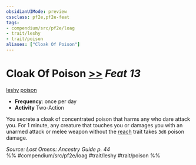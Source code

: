```yaml
---
obsidianUIMode: preview
cssclass: pf2e,pf2e-feat
tags:
- compendium/src/pf2e/loag
- trait/leshy
- trait/poison
aliases: ["Cloak Of Poison"]
---
```

# Cloak Of Poison  [>>](chapter-9-playing-the-game.md#Actions "Two-Action") *Feat 13*  
[leshy](leshy-b1.md "Leshy Ancestry & Heritage Trait")  [poison](Reference/Rules/Traits/poison.md "Poison Effect Trait")  

- **Frequency**: once per day
- **Activity** Two-Action

You secrete a cloak of concentrated poison that harms any who dare attack you. For 1 minute, any creature that touches you or damages you with an unarmed attack or melee weapon without the [reach](reach.md "Reach Weapon Trait") trait takes `3d6` poison damage.

*Source: Lost Omens: Ancestry Guide p. 44*  
%% #compendium/src/pf2e/loag #trait/leshy #trait/poison %%